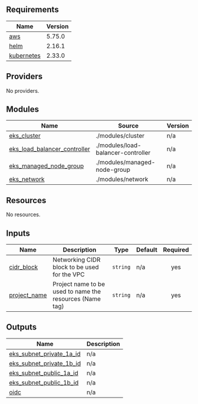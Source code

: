 <!-- BEGIN_TF_DOCS -->
## Requirements

| Name | Version |
|------|---------|
| <a name="requirement_aws"></a> [aws](#requirement\_aws) | 5.75.0 |
| <a name="requirement_helm"></a> [helm](#requirement\_helm) | 2.16.1 |
| <a name="requirement_kubernetes"></a> [kubernetes](#requirement\_kubernetes) | 2.33.0 |

## Providers

No providers.

## Modules

| Name | Source | Version |
|------|--------|---------|
| <a name="module_eks_cluster"></a> [eks\_cluster](#module\_eks\_cluster) | ./modules/cluster | n/a |
| <a name="module_eks_load_balancer_controller"></a> [eks\_load\_balancer\_controller](#module\_eks\_load\_balancer\_controller) | ./modules/load-balancer-controller | n/a |
| <a name="module_eks_managed_node_group"></a> [eks\_managed\_node\_group](#module\_eks\_managed\_node\_group) | ./modules/managed-node-group | n/a |
| <a name="module_eks_network"></a> [eks\_network](#module\_eks\_network) | ./modules/network | n/a |

## Resources

No resources.

## Inputs

| Name | Description | Type | Default | Required |
|------|-------------|------|---------|:--------:|
| <a name="input_cidr_block"></a> [cidr\_block](#input\_cidr\_block) | Networking CIDR block to be used for the VPC | `string` | n/a | yes |
| <a name="input_project_name"></a> [project\_name](#input\_project\_name) | Project name to be used to name the resources (Name tag) | `string` | n/a | yes |

## Outputs

| Name | Description |
|------|-------------|
| <a name="output_eks_subnet_private_1a_id"></a> [eks\_subnet\_private\_1a\_id](#output\_eks\_subnet\_private\_1a\_id) | n/a |
| <a name="output_eks_subnet_private_1b_id"></a> [eks\_subnet\_private\_1b\_id](#output\_eks\_subnet\_private\_1b\_id) | n/a |
| <a name="output_eks_subnet_public_1a_id"></a> [eks\_subnet\_public\_1a\_id](#output\_eks\_subnet\_public\_1a\_id) | n/a |
| <a name="output_eks_subnet_public_1b_id"></a> [eks\_subnet\_public\_1b\_id](#output\_eks\_subnet\_public\_1b\_id) | n/a |
| <a name="output_oidc"></a> [oidc](#output\_oidc) | n/a |
<!-- END_TF_DOCS -->
